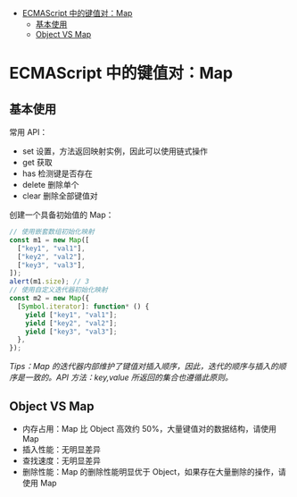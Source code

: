 <!-- START doctoc generated TOC please keep comment here to allow auto update -->
<!-- DON'T EDIT THIS SECTION, INSTEAD RE-RUN doctoc TO UPDATE -->

- [ECMAScript 中的键值对：Map](#ecmascript-%E4%B8%AD%E7%9A%84%E9%94%AE%E5%80%BC%E5%AF%B9map)
  - [基本使用](#%E5%9F%BA%E6%9C%AC%E4%BD%BF%E7%94%A8)
  - [Object VS Map](#object-vs-map)

<!-- END doctoc generated TOC please keep comment here to allow auto update -->

# ECMAScript 中的键值对：Map

## 基本使用

常用 API：

- set 设置，方法返回映射实例，因此可以使用链式操作
- get 获取
- has 检测键是否存在
- delete 删除单个
- clear 删除全部键值对

创建一个具备初始值的 Map：

```js
// 使用嵌套数组初始化映射
const m1 = new Map([
  ["key1", "val1"],
  ["key2", "val2"],
  ["key3", "val3"],
]);
alert(m1.size); // 3
// 使用自定义迭代器初始化映射
const m2 = new Map({
  [Symbol.iterator]: function* () {
    yield ["key1", "val1"];
    yield ["key2", "val2"];
    yield ["key3", "val3"];
  },
});
```

_Tips：Map 的迭代器内部维护了键值对插入顺序，因此，迭代的顺序与插入的顺序是一致的。API 方法：key,value 所返回的集合也遵循此原则。_

## Object VS Map

- 内存占用：Map 比 Object 高效约 50%，大量键值对的数据结构，请使用 Map
- 插入性能：无明显差异
- 查找速度：无明显差异
- 删除性能：Map 的删除性能明显优于 Object，如果存在大量删除的操作，请使用 Map
